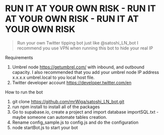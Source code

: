 # RUN IT AT YOUR OWN RISK - RUN IT AT YOUR OWN RISK - RUN IT AT YOUR OWN RISK
> Run your own Twitter tipping bot just like @satoshi_LN_bot
> I recommend you use VPN when running this bot to hide your real IP

Requirements
1. Umbrel node https://getumbrel.com/ with inbound, and outbound capacity. 
I also recommended that you add your umbrel node IP address x.x.x.x umbrel.local to you local host file.
2. Twitter developer account https://developer.twitter.com/en

How to run the bot
1. git clone https://github.com/mrWiga/satoshi_LN_bot.git
2. run npm install to install all of the packages
3. Go to supabase.io, create a project and import database importSQL.txt - maybe someone can automate tables creation.
4. Rename config_sample.js to config.js and do the configuration
5. node startBot.js to start your bot